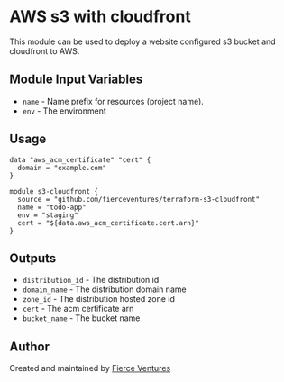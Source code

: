 # AWS s3 with cloudfront

This module can be used to deploy a website configured s3 bucket and cloudfront to AWS.

Module Input Variables
----------------------

- `name` - Name prefix for resources (project name).
- `env` - The environment 

Usage 
-----

```hcl
data "aws_acm_certificate" "cert" {
  domain = "example.com"
}

module s3-cloudfront {
  source = "github.com/fierceventures/terraform-s3-cloudfront"
  name = "todo-app"
  env = "staging"
  cert = "${data.aws_acm_certificate.cert.arn}"
}
```

Outputs
-------
- `distribution_id` - The distribution id
- `domain_name` - The distribution domain name
- `zone_id` - The distribution hosted zone id
- `cert` - The acm certificate arn
- `bucket_name` - The bucket name

Author
------
Created and maintained by [Fierce Ventures](https://github.com/fierceventures/)
